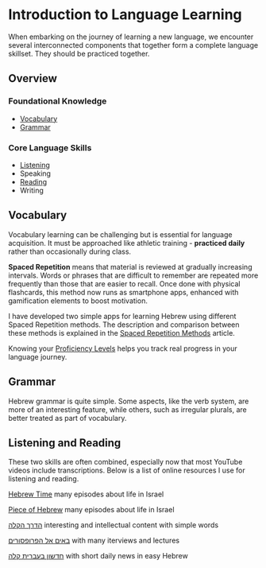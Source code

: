 # Introduction to Language Learning
When embarking on the journey of learning a new language, we encounter several interconnected components that together form a complete language skillset. They should be practiced together.

## Overview
### Foundational Knowledge
- [Vocabulary](https://mikhail-poda.github.io/etc/about-language-learnig.html#vocabulary)
- [Grammar](https://mikhail-poda.github.io/etc/about-language-learnig.html#grammar)

### Core Language Skills
- [Listening](https://mikhail-poda.github.io/etc/about-language-learnig.html#listening-and-reading)
- Speaking
- [Reading](https://mikhail-poda.github.io/etc/about-language-learnig.html#listening-and-reading)
- Writing 

## Vocabulary
Vocabulary learning can be challenging but is essential for language acquisition. It must be approached like athletic training - **practiced daily** rather than occasionally during class.

**Spaced Repetition** means that material is reviewed at gradually increasing intervals. Words or phrases that are difficult to remember are repeated more frequently than those that are easier to recall. Once done with physical flashcards, this method now runs as smartphone apps, enhanced with gamification elements to boost motivation.

I have developed two simple apps for learning Hebrew using different Spaced Repetition methods. The description and comparison between these methods is explained in the [Spaced Repetition Methods](/spaced-repetition-methods.md) article.

Knowing your [Proficiency Levels](/hebrew-proficiency-levels.md) helps you track real progress in your language journey.

## Grammar
Hebrew grammar is quite simple. Some aspects, like the verb system, are more of an interesting feature, while others, such as irregular plurals, are better treated as part of vocabulary.

## Listening and Reading
These two skills are often combined, especially now that most YouTube videos include transcriptions. Below is a list of online resources I use for listening and reading.

[Hebrew Time](https://hebrewtime.squarespace.com/) many episodes about life in Israel

[Piece of Hebrew](https://www.youtube.com/@PieceofHebrew/videos) many episodes about life in Israel

[הדרך הקלה](https://www.youtube.com/@ezway) interesting and intellectual content with simple words

[באים אל הפרופסורים](https://www.youtube.com/@AlexTseitlin) with many iterviews and lectures

[חדשון בעברית קלה](https://hadshon.edu.gov.il/) with short daily news in easy Hebrew
